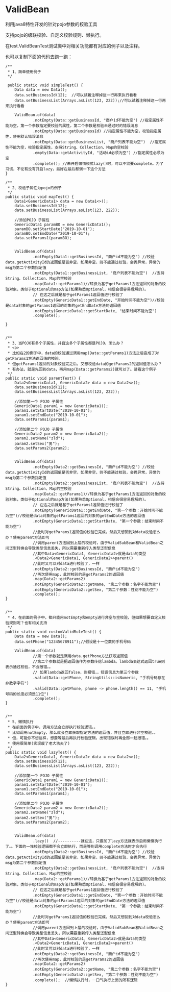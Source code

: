 # ValidBean
利用java8特性开发的针对pojo参数的校验工具

支持pojo的级联校验、自定义校验规则、懒执行。

在test.ValidBeanTest测试类中对相关功能都有对应的例子以及注释。

也可以复制下面的代码去跑一跑：

    /**
     * 1、简单使用例子
     */
    
     public static void simpleTest() {
        Data data = new Data();
        data.setBusinessId(12);  //可以试着注释掉这一行再来执行看看
        data.setBusinessList(Arrays.asList(123, 222));//可以试着注释掉这一行再来执行看看

        ValidBean.of(data)
                .notEmpty(Data::getBusinessId, "商户id不能为空") //指定属性不能为空，第一个参数指定要校验的属性，第二个参数是校验未通过时的错误消息
                .notEmpty(Data::getBusinessId) //指定属性不能为空，校验指定属性，使用默认错误消息
                .notEmpty(Data::getBusinessList, "商户列表不能为空")  //指定属性不能为空，校验指定属性，支持String、Collection、Map的空校验
                .empty(Data::getActivityId, "活动id必须为空") //指定属性必须为空
                .complete(); //未开启懒惰模式lazy()时，可以不需要complete。为了习惯，不论有没有开启lazy，最好在最后都调一下这个方法
    }

    /**
     * 2、校验子属性为pojo的例子
     */
    public static void mapTest() {
        Data1<GenericData1> data = new Data1<>();
        data.setBusinessId(12);
        data.setBusinessList(Arrays.asList(123, 222));

        //添加POJO 子属性
        GenericData1 paramBO = new GenericData1();
        paramBO.setStartDate("2019-10-01");
        paramBO.setEndDate("2019-10-01");
        data.setParams1(paramBO);


        ValidBean.of(data)
                .notEmpty(Data1::getBusinessId, "商户id不能为空") //校验data.getActivityId的返回值是否非空，如果非空，则不能通过校验，会抛异常，异常的msg为第二个参数指定值
                .notEmpty(Data1::getBusinessList, "商户列表不能为空")  //支持String、Collection、Map的空校验
                .map(Data1::getParams1)//转换为基于getParams1方法返回的对象的校验对象，类似于Optional的map方法(如果熟悉Optional，相信会很容易理解的)。
                // 在这之后就是基于getParams1返回值进行校验了
                .notEmpty(GenericData1::getEndDate, "开始时间不能为空")//校验是data对象的getParams1返回的对象的getEndDate方法的返回值
                .notEmpty(GenericData1::getStartDate, "结束时间不能为空")
                .complete();

    }


    /**
     * 3、当POJO有多个子属性，并且这多个子属性都是POJO，怎么办？
     * <p>
     * 比如在2的例子中，data的校验通过调用map(Data::getParams1)方法之后变成了对getParams1方法返回值的校验。
     * 但getParams1返回的对象校验完之后，又想校验data的getParams2的返回值怎么办？
     * 有办法，就是先回到data，再用map(Data::getParams2)就可以了。请看这个例子
     */
    public static void parentTest() {
        Data2<GenericData1, GenericData2> data = new Data2<>();
        data.setBusinessId(12);
        data.setBusinessList(Arrays.asList(123, 222));

        //添加第一个 POJO 子属性
        GenericData1 param1 = new GenericData1();
        param1.setStartDate("2019-10-01");
        param1.setEndDate("2019-10-01");
        data.setParams1(param1);

        //添加第二个 POJO 子属性
        GenericData2 param2 = new GenericData2();
        param2.setName("zld");
        param2.setSex("男");
        data.setParams2(param2);


        ValidBean.of(data)
                .notEmpty(Data2::getBusinessId, "商户id不能为空") //校验data.getActivityId的返回值是否非空，如果非空，则不能通过校验，会抛异常，异常的msg为第二个参数指定值
                .notEmpty(Data2::getBusinessList, "商户列表不能为空")  //支持String、Collection、Map的空校验
                .map(Data2::getParams1)//转换为基于getParams1方法返回的对象的校验对象，类似于Optional的map方法(如果熟悉Optional，相信会很容易理解的)。
                // 在这之后就是基于getParams1返回值进行校验了
                .notEmpty(GenericData1::getEndDate, "第一个参数：开始时间不能为空")//校验是data对象的getParams1返回的对象的getEndDate方法的返回值
                .notEmpty(GenericData1::getStartDate, "第一个参数：结束时间不能为空")
                //此时对getParams1返回值的校验已完成，然后又想回到对data校验怎么办？使用parent方法即可
                //调用parent方法回到上层的校验时，由于ValidSubBean和ValidBean之间泛型转换会导致类型信息丢失，所以需要重新传入类型泛型信息
                //其中Data<GenericData1, GenericData2>就是data的类型
                .<Data2<GenericData1, GenericData2>>parent()
                //此时又可以对data进行校验了，一样
                .notEmpty(Data2::getBusinessId, "商户id不能为空")
                //再次使用map，此时校验的是getParams2的返回值
                .map(Data2::getParams2)
                .notEmpty(GenericData2::getName, "第二个参数：名字不能为空")
                .notEmpty(GenericData2::getSex, "第二个参数：性别不能为空")
                .complete();
    }


    /**
     * 4、在前面的例子中，都只能用notEmpty和empty进行非空与空校验，但如果想要自定义校验规则呢？也有相关支持
     */
    public static void customValidRuleTest() {
        Data data = new Data();
        data.setPhone("12345678911");//假设是十一位数的手机号码

        ValidBean.of(data)
                //第一个参数就是调用data.getPhone方法获取返回值
                //第二个参数就是把返回值作为参数传给lambda。lambda表达式返回true则表示通过校验，不会报错。。
                // 如果lambda返回false，则报错，，错误信息为第三个参数
                .valid(Data::getPhone, StringUtils::isNumeric, "手机号码存在非数字字符")
                .valid(Data::getPhone, phone -> phone.length() == 11, "手机号码的长度必须是11位")
                .complete();
    }


    /**
     * 5、懒惰执行
     * 在前面的例子中，调用方法会立即执行校验逻辑。。
     * 比如调用notEmpty，那么就会立即获取指定方法的返回值，并且立即进行非空校验。。
     * 但，可能你不想这样，想要等最后再执行校验逻辑，出现错误时再全部一起报错。。
     * 使用很简单(实现废了老大功夫了)
     */
    public static void lazyTest() {
        Data2<GenericData1, GenericData2> data = new Data2<>();
        data.setBusinessId(12);
        data.setBusinessList(Arrays.asList(123, 222));

        //添加第一个 POJO 子属性
        GenericData1 param1 = new GenericData1();
        param1.setStartDate("2019-10-01");
        param1.setEndDate("2019-10-01");
        data.setParams1(param1);

        //添加第二个 POJO 子属性
        GenericData2 param2 = new GenericData2();
        param2.setName("zld");
        param2.setSex("男");
        data.setParams2(param2);


        ValidBean.of(data)
                .lazy()  //----------就在这，只要加了lazy方法就表示启用懒惰执行了。。下面的一堆校验逻辑都不会立即执行，而是等到调用complete方法时才会执行
                .notEmpty(Data2::getBusinessId, "商户id不能为空") //校验data.getActivityId的返回值是否非空，如果非空，则不能通过校验，会抛异常，异常的msg为第二个参数指定值
                .notEmpty(Data2::getBusinessList, "商户列表不能为空")  //支持String、Collection、Map的空校验
                .map(Data2::getParams1)//转换为基于getParams1方法返回的对象的校验对象，类似于Optional的map方法(如果熟悉Optional，相信会很容易理解的)。
                // 在这之后就是基于getParams1返回值进行校验了
                .notEmpty(GenericData1::getEndDate, "第一个参数：开始时间不能为空")//校验是data对象的getParams1返回的对象的getEndDate方法的返回值
                .notEmpty(GenericData1::getStartDate, "第一个参数：结束时间不能为空")
                //此时对getParams1返回值的校验已完成，然后又想回到对data校验怎么办？使用parent方法即可
                //调用parent方法回到上层的校验时，由于ValidSubBean和ValidBean之间泛型转换会导致类型信息丢失，所以需要重新传入类型泛型信息
                //其中Data<GenericData1, GenericData2>就是data的类型
                .<Data2<GenericData1, GenericData2>>parent()
                //此时又可以对data进行校验了，一样
                .notEmpty(Data2::getBusinessId, "商户id不能为空")
                //再次使用map，此时校验的是getParams2的返回值
                .map(Data2::getParams2)
                .notEmpty(GenericData2::getName, "第二个参数：名字不能为空")
                .notEmpty(GenericData2::getSex, "第二个参数：性别不能为空")
                .complete();  //懒惰执行时，一口气执行上面的所有逻辑
    }

